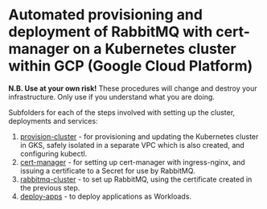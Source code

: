 # Automated provisioning and deployment of RabbitMQ with cert-manager on a Kubernetes cluster within GCP (Google Cloud Platform)

**N.B. Use at your own risk!** These procedures will change and destroy your infrastructure. Only use if you understand what you are doing.

Subfolders for each of the steps involved with setting up the cluster, deployments and services:

1. [provision-cluster](provision-cluster) - for provisioning and updating the Kubernetes cluster in GKS, safely isolated in a separate VPC which is also created, and configuring kubectl.
1. [cert-manager](cert-manager) - for setting up cert-manager with ingress-nginx, and issuing a certificate to a Secret for use by RabbitMQ.
1. [rabbitmq-cluster](rabbitmq-cluster) - to set up RabbitMQ, using the certificate created in the previous step.
1. [deploy-apps](deploy-apps) - to deploy applications as Workloads. 
